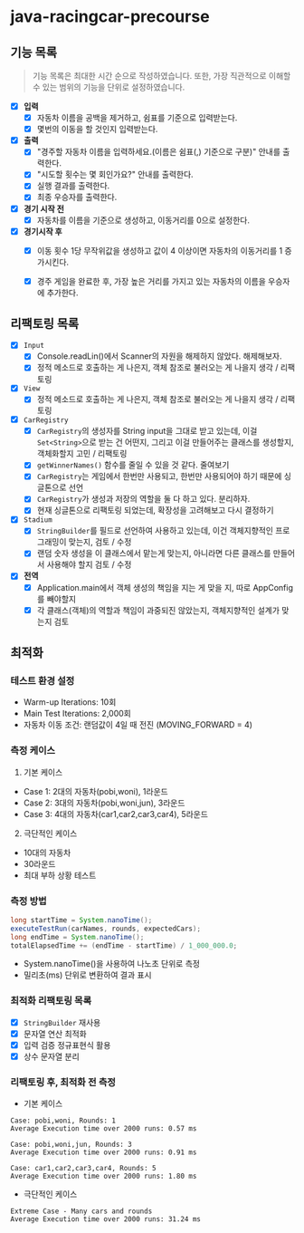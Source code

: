 # java-racingcar-precourse

## 기능 목록
> 기능 목록은 최대한 시간 순으로 작성하였습니다. 또한, 가장 직관적으로 이해할 수 있는 범위의 기능을 단위로 설정하였습니다.


- [x] **입력**
  - [x] 자동차 이름을 공백을 제거하고, 쉼표를 기준으로 입력받는다.
  - [x] 몇번의 이동을 할 것인지 입력받는다.

- [x] **출력**
  - [x] "경주할 자동차 이름을 입력하세요.(이름은 쉼표(,) 기준으로 구분)" 안내를 출력한다.
  - [x] "시도할 횟수는 몇 회인가요?" 안내를 출력한다.
  - [x] 실행 결과를 출력한다.
  - [x] 최종 우승자를 출력한다.

- [x] **경기 시작 전**
  - [x] 자동차를 이름을 기준으로 생성하고, 이동거리를 0으로 설정한다.

- [x] **경기시작 후**
  - [x] 이동 횟수 1당 무작위값을 생성하고 값이 4 이상이면 자동차의 이동거리를 1 증가시킨다.
  - [x] 경주 게임을 완료한 후, 가장 높은 거리를 가지고 있는 자동차의 이름을 우승자에 추가한다.


## 리팩토링 목록
- [x] `Input`
  - [x] Console.readLin()에서 Scanner의 자원을 해제하지 않았다. 해제해보자.
  - [x] 정적 메소드로 호출하는 게 나은지, 객체 참조로 불러오는 게 나을지 생각 / 리팩토링

- [x] `View`
  - [x] 정적 메소드로 호출하는 게 나은지, 객체 참조로 불러오는 게 나을지 생각 / 리팩토링

- [x] `CarRegistry` 
  - [x] `CarRegistry`의 생성자를 String input을 그대로 받고 있는데, 이걸 `Set<String>`으로 받는 건 어떤지, 그리고 이걸 만들어주는 클래스를 생성할지, 객체화할지 고민 / 리팩토링
  - [x] `getWinnerNames()` 함수를 줄일 수 있을 것 같다. 줄여보기
  - [x] `CarRegistry`는 게임에서 한번만 사용되고, 한번만 사용되어야 하기 때문에 싱글톤으로 선언
  - [x] `CarRegistry`가 생성과 저장의 역할을 둘 다 하고 있다. 분리하자.
  - [x] 현재 싱글톤으로 리팩토링 되었는데, 확장성을 고려해보고 다시 결정하기

- [x] `Stadium`
  - [x] `StringBuilder`를 필드로 선언하여 사용하고 있는데, 이건 객체지향적인 프로그래밍이 맞는지, 검토 / 수정
  - [x] 랜덤 숫자 생성을 이 클래스에서 맡는게 맞는지, 아니라면 다른 클래스를 만들어서 사용해야 할지 검토 / 수정

- [x] **전역**
  - [x] Application.main에서 객체 생성의 책임을 지는 게 맞을 지, 따로 AppConfig를 빼야할지
  - [x] 각 클래스(객체)의 역할과 책임이 과중되진 않았는지, 객체지향적인 설계가 맞는지 검토

## 최적화

### 테스트 환경 설정
- Warm-up Iterations: 10회
- Main Test Iterations: 2,000회
- 자동차 이동 조건: 랜덤값이 4일 때 전진 (MOVING_FORWARD = 4)

### 측정 케이스
1. 기본 케이스
  - Case 1: 2대의 자동차(pobi,woni), 1라운드
  - Case 2: 3대의 자동차(pobi,woni,jun), 3라운드
  - Case 3: 4대의 자동차(car1,car2,car3,car4), 5라운드

2. 극단적인 케이스
  - 10대의 자동차
  - 30라운드
  - 최대 부하 상황 테스트

### 측정 방법
```java
long startTime = System.nanoTime();
executeTestRun(carNames, rounds, expectedCars);
long endTime = System.nanoTime();
totalElapsedTime += (endTime - startTime) / 1_000_000.0;
```
- System.nanoTime()을 사용하여 나노초 단위로 측정
- 밀리초(ms) 단위로 변환하여 결과 표시

### 최적화 리팩토링 목록
- [x] `StringBuilder` 재사용
- [x] 문자열 연산 최적화
- [x] 입력 검증 정규표현식 활용
- [x] 상수 문자열 분리

### 리팩토링 후, 최적화 전 측정
- 기본 케이스
```text
Case: pobi,woni, Rounds: 1
Average Execution time over 2000 runs: 0.57 ms

Case: pobi,woni,jun, Rounds: 3
Average Execution time over 2000 runs: 0.91 ms

Case: car1,car2,car3,car4, Rounds: 5
Average Execution time over 2000 runs: 1.80 ms
```

- 극단적인 케이스
```text
Extreme Case - Many cars and rounds
Average Execution time over 2000 runs: 31.24 ms
```